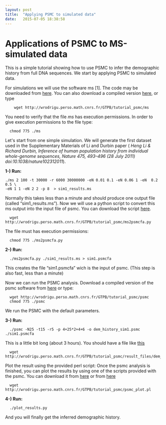 ```yaml
---
layout: post
title:  "Applying PSMC to simulated data"
date:   2015-07-05 18:38:58
---
```



Applications of PSMC to MS-simulated data
=========================================

This is a simple tutorial showing how to use PSMC to infer the demographic
history from full DNA sequences. We start by applying PSMC to simulated data.

For simulations we will use the software ms [1]. The code may be
downloaded from [here](https://webshare.uchicago.edu/xythoswfs/webui/_xy-218240_1-t_DunQ7c99).
You can also download a compiled version [here](http://wrodrigu.perso.math.cnrs.fr/GTPB/tutorial_psmc/ms), or type

```
    wget http://wrodrigu.perso.math.cnrs.fr/GTPB/tutorial_psmc/ms
```



You need to verify that the file *ms* has execution permissions. In order to give execution permissions to the file type:

```
  chmod 775 ./ms
```

Let's start from one simple simulation. We will generate the first dataset used in the Supplementary Materials of Li and Durbin paper ( *Heng Li & Richard Durbin, Inference of human population history from individual whole-genome sequences,  Nature 475, 493–496 (28 July 2011) doi:10.1038/nature102312011*).

**1-) Run:**

```
./ms 2 100 -t 30000 -r 6000 30000000 -eN 0.01 0.1 -eN 0.06 1 -eN  0.2 0.5 \
-eN 1 1 -eN 2 2 -p 8  > sim1_results.ms
```

Normally this takes less than a minute and should produce one output file (called “sim1_results.ms”). Now we will use a python script to convert this ms output into the input file of psmc. You can download the script [here](http://wrodrigu.perso.math.cnrs.fr/GTPB/tutorial_psmc/ms2psmcfa.py).

```
  wget http://wrodrigu.perso.math.cnrs.fr/GTPB/tutorial_psmc/ms2psmcfa.py
```

The file must has execution permissions:

```
  chmod 775 ./ms2psmcfa.py
```

**2-) Run:**

```
  ./ms2psmcfa.py ./sim1_results.ms > sim1.psmcfa
```

This creates the file “sim1.psmcfa” wich is the input of psmc. (This step is also fast, less than a minute)

Now we can run the PSMC analysis.
Download a compiled version of the psmc software from [here](http://wrodrigu.perso.math.cnrs.fr/GTPB/tutorial_psmc/psmc) or type:

```
  wget http://wrodrigu.perso.math.cnrs.fr/GTPB/tutorial_psmc/psmc
  chmod 775 ./psmc
```

We run the PSMC with the default parameters.

**3-) Run:**

```
  ./psmc -N25 -t15 -r5 -p 4+25*2+4+6 -o dem_history_sim1.psmc ./sim1.psmcfa
```

This is a little bit long (about 3 hours). You should have a file like [this](http://wrodrigu.perso.math.cnrs.fr/GTPB/tutorial_psmc/result_files/dem_history_sim1.psmc)

```
  wget http://wrodrigu.perso.math.cnrs.fr/GTPB/tutorial_psmc/result_files/dem_history_sim1.psmc
```

Plot the result using the provided perl script:
Once the psmc analysis is finished, you can plot the results by using one of the scripts provided with the psmc. You can download it from [here](https://github.com/lh3/psmc/blob/master/utils/psmc_plot.pl)
or from [here](http://wrodrigu.perso.math.cnrs.fr/GTPB/tutorial_psmc/psmc_plot.pl)

```
  wget http://wrodrigu.perso.math.cnrs.fr/GTPB/tutorial_psmc/psmc_plot.pl
```

**4-) Run:**

```
  ./plot_results.py
````

And you will finally get the inferred demographic history.
